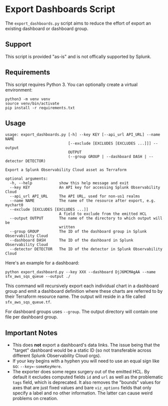 # Export Dashboards Script

The `export_dashboards.py` script aims to reduce the effort of export an existing dashboard or dashboard group.

## Support

This script is provided "as-is" and is not offically supported by Splunk.

## Requirements

This script requires Python 3. You can optionally create a virtual environment:

```
python3 -m venv venv
source venv/bin/activate
pip install -r requirements.txt
```

## Usage

```
usage: export_dashboards.py [-h] --key KEY [--api_url API_URL] --name NAME
                            [--exclude [EXCLUDES [EXCLUDES ...]]] --output
                            OUTPUT
                            (--group GROUP | --dashboard DASH | --detector DETECTOR)

Export a Splunk Observability Cloud asset as Terraform

optional arguments:
  -h, --help            show this help message and exit
  --key KEY             An API key for accessing Splunk Observability Cloud
  --api_url API_URL     The API URL, used for non-us1 realms
  --name NAME           The name of the resource after export, e.g. mychart0
  --exclude [EXCLUDES [EXCLUDES ...]]
                        A field to exclude from the emitted HCL
  --output OUTPUT       The name of the directory to which output will be
                        written
  --group GROUP         The ID of the dashboard group in Splunk Observability Cloud
  --dashboard DASH      The ID of the dashboard in Splunk Observability Cloud
  --detector DETECTOR   The ID of the detector in Splunk Observability Cloud
```

Here's an example for a dashboard:

```
python export_dashboard.py --key XXX --dashboard DjJ6MCMAgAA --name sfx_aws_sqs_queue --output ./
```

This command will recursively export each individual chart in a dashboard group and emit a dashboard definition where these charts are referred to by their Terraform resource name. The output will reside in a file called `sfx_aws_sqs_queue.tf`.

For dashboard groups uses `--group`. The output directory will contain one file per dashboard group.

## Important Notes

* This does **not** export a dashboard's data links. The issue being that the "target" dashboard would be a static ID (so not transferable across different Splunk Observability Cloud orgs).
* If your key begins with a hyphen you will need to use an equal sign like so: `--key=-someKeyHere`.
* The exporter does some regex surgery out of the emitted HCL. By default it excludes computed fields `id` and `url` as well as the problematic `tags` field, which is deprecated. It also removes the "bounds" values for axes that are just fixed values and bare `viz_options` fields that only specify a label and no other information. The latter can cause weird problems on creation.
